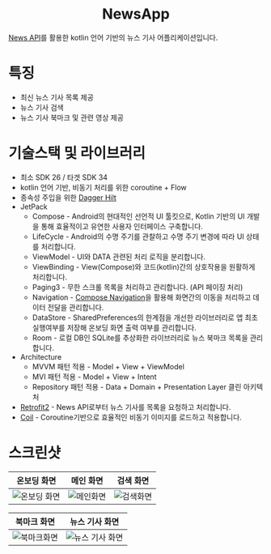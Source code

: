 # <div align=center>NewsApp</div>

[News API](https://newsapi.org/)를 활용한 kotlin 언어 기반의 뉴스 기사 어플리케이션입니다.

# 특징

* 최신 뉴스 기사 목록 제공
* 뉴스 기사 검색
* 뉴스 기사 북마크 및 관련 영상 제공

# 기술스택 및 라이브러리

* 최소 SDK 26 / 타겟 SDK 34
* kotlin 언어 기반, 비동기 처리를 위한 coroutine + Flow
* 종속성 주입을 위한 [Dagger Hilt](https://dagger.dev/hilt/)
* JetPack
  * Compose - Android의 현대적인 선언적 UI 툴킷으로, Kotlin 기반의 UI 개발을 통해 효율적이고 유연한 사용자 인터페이스 구축합니다.
  * LifeCycle - Android의 수명 주기를 관찰하고 수명 주기 변경에 따라 UI 상태를 처리합니다.
  * ViewModel - UI와 DATA 관련된 처리 로직을 분리합니다.
  * ViewBinding - View(Compose)와 코드(kotlin)간의 상호작용을 원활하게 처리합니다.
  * Paging3 - 무한 스크롤 목록을 처리하고 관리합니다. (API 페이징 처리)
  * Navigation - [Compose Navigation](https://developer.android.com/develop/ui/compose/navigation?hl=ko)을 활용해 화면간의 이동을 처리하고 데이터 전달을 관리합니다.
  * DataStore - SharedPreferences의 한계점을 개선한 라이브러리로 앱 최초 실행여부를 저장해 온보딩 화면 출력 여부를 관리합니다.
  * Room - 로컬 DB인 SQLite를 추상화한 라이브러리로 뉴스 북마크 목록을 관리합니다.
* Architecture
  * MVVM 패턴 적용 - Model + View + ViewModel
  * MVI 패턴 적용 - Model + View + Intent
  * Repository 패턴 적용 - Data + Domain + Presentation Layer 클린 아키텍처
* [Retrofit2](https://github.com/square/retrofit) - News API로부터 뉴스 기사를 목록을 요청하고 처리합니다.
* [Coil](https://coil-kt.github.io/coil/README-ko/) - Coroutine기반으로 효율적인 비동기 이미지를 로드하고 적용합니다.

# 스크린샷

|온보딩 화면|메인 화면|검색 화면|
|---|---|---|
| ![온보딩 화면](https://github.com/user-attachments/assets/d07a8060-499b-46bd-9833-5a730040160f) | ![메인화면](https://github.com/user-attachments/assets/e491fe17-0b0c-43e9-818c-5ea14ff06059) | ![검색화면](https://github.com/user-attachments/assets/a78d9f93-8c31-40a9-ba34-6d114adc8438) |


|북마크 화면|뉴스 기사 화면|
|---|---|
| ![북마크화면](https://github.com/user-attachments/assets/ce92d20b-aba5-4613-a337-bb5523b56291) |![뉴스 기사 화면](https://github.com/user-attachments/assets/95de6dbf-0c26-482f-b204-8eafcab9682d)|
